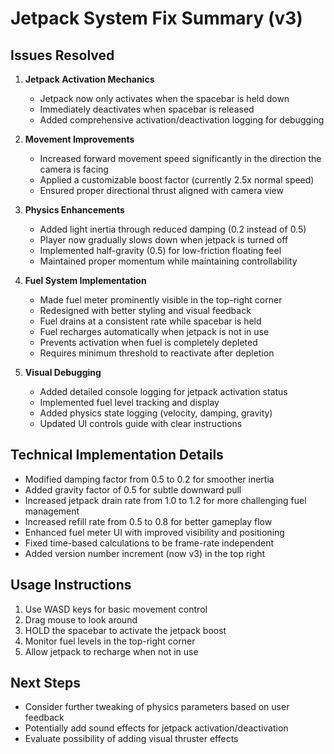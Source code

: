 # Jetpack System Fix Summary (v3)

## Issues Resolved

1. **Jetpack Activation Mechanics**
   - Jetpack now only activates when the spacebar is held down
   - Immediately deactivates when spacebar is released
   - Added comprehensive activation/deactivation logging for debugging

2. **Movement Improvements**
   - Increased forward movement speed significantly in the direction the camera is facing
   - Applied a customizable boost factor (currently 2.5x normal speed)
   - Ensured proper directional thrust aligned with camera view

3. **Physics Enhancements**
   - Added light inertia through reduced damping (0.2 instead of 0.5)
   - Player now gradually slows down when jetpack is turned off
   - Implemented half-gravity (0.5) for low-friction floating feel
   - Maintained proper momentum while maintaining controllability

4. **Fuel System Implementation**
   - Made fuel meter prominently visible in the top-right corner
   - Redesigned with better styling and visual feedback
   - Fuel drains at a consistent rate while spacebar is held
   - Fuel recharges automatically when jetpack is not in use
   - Prevents activation when fuel is completely depleted
   - Requires minimum threshold to reactivate after depletion

5. **Visual Debugging**
   - Added detailed console logging for jetpack activation status
   - Implemented fuel level tracking and display
   - Added physics state logging (velocity, damping, gravity)
   - Updated UI controls guide with clear instructions

## Technical Implementation Details

- Modified damping factor from 0.5 to 0.2 for smoother inertia
- Added gravity factor of 0.5 for subtle downward pull
- Increased jetpack drain rate from 1.0 to 1.2 for more challenging fuel management
- Increased refill rate from 0.5 to 0.8 for better gameplay flow
- Enhanced fuel meter UI with improved visibility and positioning
- Fixed time-based calculations to be frame-rate independent
- Added version number increment (now v3) in the top right

## Usage Instructions

1. Use WASD keys for basic movement control
2. Drag mouse to look around
3. HOLD the spacebar to activate the jetpack boost
4. Monitor fuel levels in the top-right corner
5. Allow jetpack to recharge when not in use

## Next Steps

- Consider further tweaking of physics parameters based on user feedback
- Potentially add sound effects for jetpack activation/deactivation
- Evaluate possibility of adding visual thruster effects